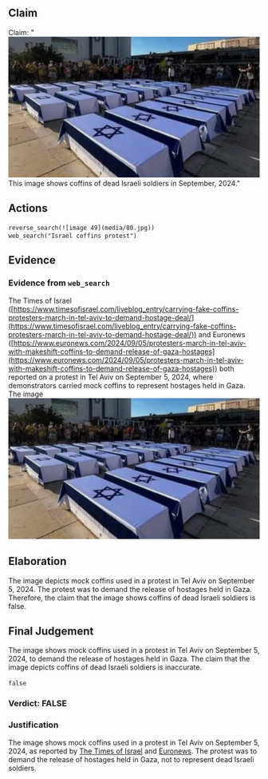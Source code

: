 ## Claim
Claim: "![image 49](media/80.jpg) This image shows coffins of dead Israeli soldiers in September, 2024."

## Actions
```
reverse_search(![image 49](media/80.jpg))
web_search("Israel coffins protest")
```

## Evidence
### Evidence from `web_search`
The Times of Israel ([https://www.timesofisrael.com/liveblog_entry/carrying-fake-coffins-protesters-march-in-tel-aviv-to-demand-hostage-deal/](https://www.timesofisrael.com/liveblog_entry/carrying-fake-coffins-protesters-march-in-tel-aviv-to-demand-hostage-deal/)) and Euronews ([https://www.euronews.com/2024/09/05/protesters-march-in-tel-aviv-with-makeshift-coffins-to-demand-release-of-gaza-hostages](https://www.euronews.com/2024/09/05/protesters-march-in-tel-aviv-with-makeshift-coffins-to-demand-release-of-gaza-hostages)) both reported on a protest in Tel Aviv on September 5, 2024, where demonstrators carried mock coffins to represent hostages held in Gaza. The image ![image 49](media/80.jpg)

## Elaboration
The image depicts mock coffins used in a protest in Tel Aviv on September 5, 2024. The protest was to demand the release of hostages held in Gaza. Therefore, the claim that the image shows coffins of dead Israeli soldiers is false.


## Final Judgement
The image shows mock coffins used in a protest in Tel Aviv on September 5, 2024, to demand the release of hostages held in Gaza. The claim that the image depicts coffins of dead Israeli soldiers is inaccurate.

`false`

### Verdict: FALSE

### Justification
The image shows mock coffins used in a protest in Tel Aviv on September 5, 2024, as reported by [The Times of Israel](https://www.timesofisrael.com/liveblog_entry/carrying-fake-coffins-protesters-march-in-tel-aviv-to-demand-hostage-deal/) and [Euronews](https://www.euronews.com/2024/09/05/protesters-march-in-tel-aviv-with-makeshift-coffins-to-demand-release-of-gaza-hostages). The protest was to demand the release of hostages held in Gaza, not to represent dead Israeli soldiers.
